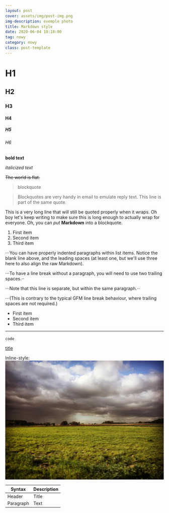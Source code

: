 ```yaml
--- 
layout: post
cover: assets/img/post-img.png
img-description: exemple photo
title: Markdown style
date: 2020-06-04 10:18:00
tag: nowy
category: nowy
class: post-template
---
```


# H1
## H2
### H3
#### H4
##### H5
###### H6

**bold text**

*italicized text*

~~The world is flat.~~

> blockquote

> Blockquotes are very handy in email to emulate reply text.
> This line is part of the same quote.


This is a very long line that will still be quoted properly when it wraps. Oh boy let's keep writing to make sure this is long enough to actually wrap for everyone. Oh, you can *put* **Markdown** into a blockquote.

1. First item
2. Second item
3. Third item

⋅⋅⋅You can have properly indented paragraphs within list items. Notice the blank line above, and the leading spaces (at least one, but we'll use three here to also align the raw Markdown).

⋅⋅⋅To have a line break without a paragraph, you will need to use two trailing spaces.⋅⋅


⋅⋅⋅Note that this line is separate, but within the same paragraph.⋅⋅

⋅⋅⋅(This is contrary to the typical GFM line break behaviour, where trailing spaces are not required.)

- First item
- Second item
- Third item

---

`code`

[title](https://www.example.com)


Inline-style: 
![alt text](/assets/img/img1.jpg)


| Syntax | Description |
| ----------- | ----------- |
| Header | Title |
| Paragraph | Text |




